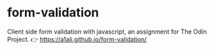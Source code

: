 # form-validation
Client side form validation with javascript, an assignment for The Odin Project. 👉 https://a1ali.github.io/form-validation/
